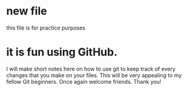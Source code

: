 # new file
this file is for practice purposes
# it is fun using GitHub.
I will make short notes here on how to use git to keep track of every changes that you make on your files.
This will be very appealing to my fellow Git beginners.
Once again welcome friends.
Thank you!